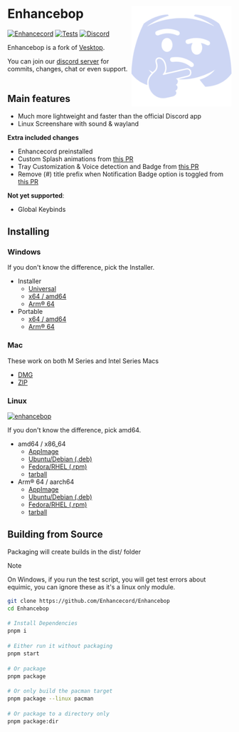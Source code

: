 # Enhancebop [<img src="/static/icon.png" width="225" align="right" alt="Enhancebop">](https://github.com/Enhancecord/Enhancebop)

[![Enhancecord](https://img.shields.io/badge/Enhancecord-grey?style=flat)](https://github.com/Enhancecord/Enhancecord)
[![Tests](https://github.com/Enhancecord/Enhancebop/actions/workflows/test.yml/badge.svg?branch=main)](https://github.com/Enhancecord/Enhancebop/actions/workflows/test.yml)
[![Discord](https://img.shields.io/discord/1207691698386501634.svg?color=768AD4&label=Discord&logo=discord&logoColor=white)](https://discord.gg/5Xh2W87egW)

Enhancebop is a fork of [Vesktop](https://github.com/Vencord/Vesktop).

You can join our [discord server](https://discord.gg/5Xh2W87egW) for commits, changes, chat or even support.<br></br>

## Main features

-   Much more lightweight and faster than the official Discord app
-   Linux Screenshare with sound & wayland

**Extra included changes**

-   Enhancecord preinstalled
-   Custom Splash animations from [this PR](https://github.com/Vencord/Vesktop/pull/355)
-   Tray Customization & Voice detection and Badge from [this PR](https://github.com/Vencord/Vesktop/pull/517)
-   Remove (#) title prefix when Notification Badge option is toggled from [this PR](https://github.com/Vencord/Vesktop/pull/686)

**Not yet supported**:

-   Global Keybinds

## Installing

### Windows

If you don't know the difference, pick the Installer.

- Installer
  - [Universal](https://github.com/Enhancecord/Enhancebop/releases/latest/download/Enhancebop-win.exe)
  - [x64 / amd64](https://github.com/Enhancecord/Enhancebop/releases/latest/download/Enhancebop-win-x64.exe)
  - [Arm® 64](https://github.com/Enhancecord/Enhancebop/releases/latest/download/Enhancebop-win-arm64.exe)
- Portable
  - [x64 / amd64](https://github.com/Enhancecord/Enhancebop/releases/latest/download/Enhancebop-win-x64.zip)
  - [Arm® 64](https://github.com/Enhancecord/Enhancebop/releases/latest/download/Enhancebop-win-arm64.zip)

### Mac

These work on both M Series and Intel Series Macs
-   [DMG](https://github.com/Enhancecord/Enhancebop/releases/latest/download/Enhancebop-mac-universal.dmg)
-   [ZIP](https://github.com/Enhancecord/Enhancebop/releases/latest/download/Enhancebop-mac-universal.zip)

### Linux
[![enhancebop](https://img.shields.io/badge/AVAILABLE_ON_THE_AUR-333232?style=for-the-badge&logo=arch-linux&logoColor=0F94D2&labelColor=%23171717)](https://aur.archlinux.org/packages?O=0&K=enhancebop)

If you don't know the difference, pick amd64.

- amd64 / x86_64
    - [AppImage](https://github.com/Enhancecord/Enhancebop/releases/latest/download/Enhancebop-linux-x86_64.AppImage)
    - [Ubuntu/Debian (.deb)](https://github.com/Enhancecord/Enhancebop/releases/latest/download/Enhancebop-linux-amd64.deb)
    - [Fedora/RHEL (.rpm)](https://github.com/Enhancecord/Enhancebop/releases/latest/download/Enhancebop-linux-x86_64.rpm)
    - [tarball](https://github.com/Enhancecord/Enhancebop/releases/latest/download/Enhancebop-linux-x64.tar.gz)
- Arm® 64 / aarch64
    - [AppImage](https://github.com/Enhancecord/Enhancebop/releases/latest/download/Enhancebop-linux-arm64.AppImage)
    - [Ubuntu/Debian (.deb)](https://github.com/Enhancecord/Enhancebop/releases/latest/download/Enhancebop-linux-arm64.deb)
    - [Fedora/RHEL (.rpm)](https://github.com/Enhancecord/Enhancebop/releases/latest/download/Enhancebop-linux-aarch64.rpm)
    - [tarball](https://github.com/Enhancecord/Enhancebop/releases/latest/download/Enhancebop-linux-arm64.tar.gz)

## Building from Source

Packaging will create builds in the dist/ folder

> [!NOTE]
> On Windows, if you run the test script, you will get test errors about equimic, you can ignore these as it's a linux only module.

```sh
git clone https://github.com/Enhancecord/Enhancebop
cd Enhancebop

# Install Dependencies
pnpm i

# Either run it without packaging
pnpm start

# Or package
pnpm package

# Or only build the pacman target
pnpm package --linux pacman

# Or package to a directory only
pnpm package:dir
```
